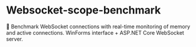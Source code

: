 # Websocket-scope-benchmark
🔎 Benchmark WebSocket connections with real-time monitoring of memory and active connections. WinForms interface + ASP.NET Core WebSocket server.
